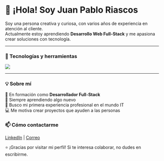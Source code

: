 # 👋 ¡Hola! Soy Juan Pablo Riascos

Soy una persona creativa y curiosa, con varios años de experiencia en atención al cliente.  
Actualmente estoy aprendiendo **Desarrollo Web Full-Stack** y me apasiona crear soluciones con tecnología.  

---

### 🚀 Tecnologías y herramientas
<p align="left">
  <img src="https://skillicons.dev/icons?i=html,css,js,ts,react,nextjs,nodejs,express,mongodb,git,github" />
</p>

---

### 💡 Sobre mí
🌱 En formación como **Desarrollador Full-Stack**  
💬 Siempre aprendiendo algo nuevo  
🎯 Busco mi primera experiencia profesional en el mundo IT  
💻 Me motiva crear proyectos que ayuden a las personas



### 📫 Cómo contactarme
[LinkedIn](www.linkedin.com/in/juan-pablo-riascos-b25bb3388) | [Correo](mailto:riascosjuan1597@gmail.com)

⭐ ¡Gracias por visitar mi perfil! Si te interesa colaborar, no dudes en escribirme.


